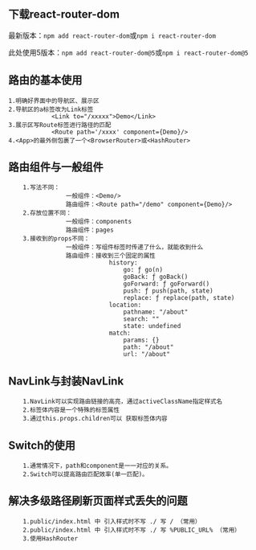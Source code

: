 ## 下载react-router-dom
最新版本：`npm add react-router-dom`或`npm i react-router-dom`

此处使用5版本：`npm add react-router-dom@5`或`npm i react-router-dom@5`


## 路由的基本使用
    1.明确好界面中的导航区、展示区
    2.导航区的a标签改为Link标签
                <Link to="/xxxxx">Demo</Link>
    3.展示区写Route标签进行路径的匹配
                <Route path='/xxxx' component={Demo}/>
    4.<App>的最外侧包裹了一个<BrowserRouter>或<HashRouter>
    
## 路由组件与一般组件
        1.写法不同：
                    一般组件：<Demo/>
                    路由组件：<Route path="/demo" component={Demo}/>
        2.存放位置不同：
                    一般组件：components
                    路由组件：pages
        3.接收到的props不同：
                    一般组件：写组件标签时传递了什么，就能收到什么
                    路由组件：接收到三个固定的属性
                                history:
                                    go: ƒ go(n)
                                    goBack: ƒ goBack()
                                    goForward: ƒ goForward()
                                    push: ƒ push(path, state)
                                    replace: ƒ replace(path, state)
                                location:
                                    pathname: "/about"
                                    search: ""
                                    state: undefined
                                match:
                                    params: {}
                                    path: "/about"
                                    url: "/about"
## NavLink与封装NavLink
        1.NavLink可以实现路由链接的高亮，通过activeClassName指定样式名
        2.标签体内容是一个特殊的标签属性
        3.通过this.props.children可以 获取标签体内容

## Switch的使用
        1.通常情况下，path和component是一一对应的关系。
        2.Switch可以提高路由匹配效率(单一匹配)。
        
## 解决多级路径刷新页面样式丢失的问题
        1.public/index.html 中 引入样式时不写 ./ 写 / （常用）
        2.public/index.html 中 引入样式时不写 ./ 写 %PUBLIC_URL% （常用）
        3.使用HashRouter   
